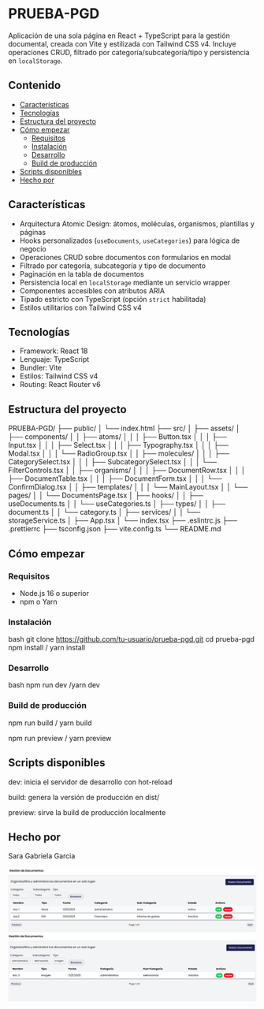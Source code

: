# PRUEBA-PGD

Aplicación de una sola página en React + TypeScript para la gestión documental, creada con Vite y estilizada con Tailwind CSS v4. Incluye operaciones CRUD, filtrado por categoría/subcategoría/tipo y persistencia en `localStorage`.

## Contenido

- [Características](#caracter%C3%ADsticas)  
- [Tecnologías](#tecnolog%C3%ADas)  
- [Estructura del proyecto](#estructura-del-proyecto)  
- [Cómo empezar](#c%C3%B3mo-empezar)  
  - [Requisitos](#requisitos)  
  - [Instalación](#instalaci%C3%B3n)  
  - [Desarrollo](#desarrollo)  
  - [Build de producción](#build-de-producci%C3%B3n)  
- [Scripts disponibles](#scripts-disponibles)  
- [Hecho por ](#hecho-por)  

## Características

- Arquitectura Atomic Design: átomos, moléculas, organismos, plantillas y páginas  
- Hooks personalizados (`useDocuments`, `useCategories`) para lógica de negocio  
- Operaciones CRUD sobre documentos con formularios en modal  
- Filtrado por categoría, subcategoría y tipo de documento  
- Paginación en la tabla de documentos  
- Persistencia local en `localStorage` mediante un servicio wrapper  
- Componentes accesibles con atributos ARIA  
- Tipado estricto con TypeScript (opción `strict` habilitada)  
- Estilos utilitarios con Tailwind CSS v4  

## Tecnologías

- Framework: React 18  
- Lenguaje: TypeScript  
- Bundler: Vite  
- Estilos: Tailwind CSS v4  
- Routing: React Router v6  

## Estructura del proyecto

PRUEBA-PGD/
├── public/
│ └── index.html
├── src/
│ ├── assets/
│ ├── components/
│ │ ├── atoms/
│ │ │ ├── Button.tsx
│ │ │ ├── Input.tsx
│ │ │ ├── Select.tsx
│ │ │ ├── Typography.tsx
│ │ │ ├── Modal.tsx
│ │ │ └── RadioGroup.tsx
│ │ ├── molecules/
│ │ │ ├── CategorySelect.tsx
│ │ │ ├── SubcategorySelect.tsx
│ │ │ └── FilterControls.tsx
│ │ ├── organisms/
│ │ │ ├── DocumentRow.tsx
│ │ │ ├── DocumentTable.tsx
│ │ │ ├── DocumentForm.tsx
│ │ │ └── ConfirmDialog.tsx
│ │ ├── templates/
│ │ │ └── MainLayout.tsx
│ │ └── pages/
│ │ └── DocumentsPage.tsx
│ ├── hooks/
│ │ ├── useDocuments.ts
│ │ └── useCategories.ts
│ ├── types/
│ │ ├── document.ts
│ │ └── category.ts
│ ├── services/
│ │ └── storageService.ts
│ ├── App.tsx
│ └── index.tsx
├── .eslintrc.js
├── .prettierrc
├── tsconfig.json
├── vite.config.ts
└── README.md

## Cómo empezar

### Requisitos

- Node.js 16 o superior  
- npm o Yarn  

### Instalación

bash
git clone https://github.com/tu-usuario/prueba-pgd.git
cd prueba-pgd
npm install / yarn install


### Desarrollo

bash
npm run dev /yarn dev


### Build de producción
npm run build / yarn build

npm run preview / yarn preview


## Scripts disponibles
dev: inicia el servidor de desarrollo con hot-reload

build: genera la versión de producción en dist/

preview: sirve la build de producción localmente

## Hecho por 
Sara Gabriela Garcia 


![APP IMG ](imgReadme1.png)
![APP IMG ](imgReadme2.png)
